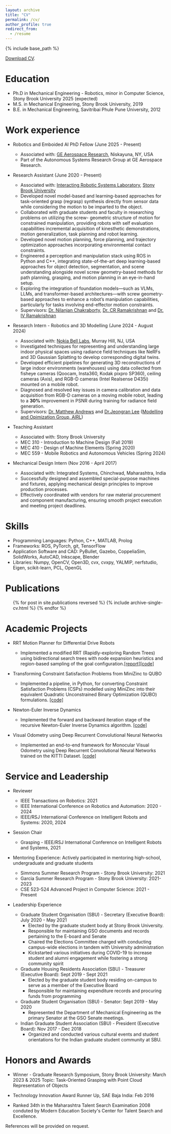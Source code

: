 ```yaml
---
layout: archive
title: "CV"
permalink: /cv/
author_profile: true
redirect_from:
  - /resume
---
```


{% include base_path %}

[Download CV](https://drive.google.com/file/d/16loPXEZuStYclA0pzYnIJ5WQitezcFjZ/view?usp=sharing).

Education
======
* Ph.D in Mechanical Engineering - Robotics, minor in Computer Science, Stony Brook University 2025 (expected)
* M.S. in Mechanical Engineering, Stony Brook University, 2019
* B.E. in Mechanical Engineering, Savitribai Phule Pune University, 2012

Work experience
======
* Robotics and Emboided AI PhD Fellow (June 2025 - Present)
  * Associated with: [GE Aerospace Research](https://www.geaerospace.com/?utm_source=google&utm_medium=cpc&utm_campaign=GE+Aerospace+%7C+Brand&gad_source=1), Niskayuna, NY, USA
  * Part of the Autonomous Systems Research Group at GE Aerospace Research. 

* Research Assistant (June 2020 - Present)
  * Associated with: [Interacting Robotic Systems Laboratory](https://sites.google.com/a/stonybrook.edu/robotics/), [Stony Brook University](https://www.stonybrook.edu/)
  * Developed novel model-based and learning-based approaches for task-oriented grasp (regrasp) synthesis directly from sensor data while considering the motion to be imparted to the object.
  * Collaborated with graduate students and faculty in researching problems on utilizing the screw-
  geometric structure of motion for constrained manipulation, providing robots with self evaluation
  capabilities incremental acquisition of kinesthetic demonstrations, motion generalization, task planning and robot learning.
  * Developed novel motion planning, force planning, and trajectory optimization approaches incorporating environmental contact constraints.
  * Engineered a perception and manipulation stack using ROS in Python and C++, integrating state-of-the-art deep learning-based approaches for object detection, segmentation, and scene
  understanding alongside novel screw geometry-based methods for path planning, grasping, and motion
  planning in an eye-in-hand setup.
  * Exploring the integration of foundation models—such as VLMs, LLMs, and transformer-based architectures—with screw geometry-based approaches to enhance a robot’s manipulation capabilities,
  particularly for tasks involving end-effector motion constraints.
  * Supervisors: [Dr. Nilanjan Chakraborty](https://www.cs.stonybrook.edu/people/faculty/nilanjanchakraborty), [Dr. CR Ramakrishnan](https://www.cs.stonybrook.edu/people/faculty/crramakrishnan) and [Dr. IV Ramakrishnan](https://www.cs.stonybrook.edu/people/faculty/ivramakrishnan)

* Research Intern - Robotics and 3D Modelling (June 2024 -  August 2024)
  * Associated with: [Nokia Bell Labs](https://www.bell-labs.com/#gref), Murray Hill, NJ, USA 
  * Investigated techniques for representing and understanding large indoor physical spaces using radiance
  field techniques like NeRFs and 3D Gaussian Splatting to develop corresponding digital twins.
  * Developed efficient pipelines for generating 3D reconstructions of large indoor environments (warehouses) using data collected from fisheye cameras (Qoocam, Insta360, Kodak pixpro SP360), ceiling
  cameras (Axis), and RGB-D cameras (Intel Realsense D435i) mounted on a mobile robot.
  * Diagnosed and resolved key issues in camera calibration and data acquisition from RGB-D cameras
  on a moving mobile robot, leading to a **30%** improvement in PSNR during training for radiance field
  generation.
  * Supervisors: [Dr. Matthew Andrews](https://www.bell-labs.com/about/researcher-profiles/matthewandrews/) and [Dr.Jeongran Lee](https://www.bell-labs.com/about/researcher-profiles/jeongranlee/) ([Modelling and Opimization Group, AIRL](https://www.bell-labs.com/research-innovation/projects-and-initiatives/air-lab/modelling-optimization/#gref))

* Teaching Assistant
  * Associated with: Stony Brook University
  * MEC 310 - Introduction to Machine Design (Fall 2019)
  * MEC 410 - Design of Machine Elements (Spring 2020)
  * MEC 559 - Mobile Robotics and Autonomous Vehicles (Spring 2024)

* Mechanical Design Intern (Nov 2016 - April 2017)
  * Associated with: Integrated Systems, Chinchwad, Maharashtra, India
  * Successfully designed and assembled special-purpose machines and fixtures, applying mechanical design principles to improve production processes.
  * Effectively coordinated with vendors for raw material procurement and component manufacturing, ensuring smooth project execution and meeting project deadlines.

Skills
======
* Programming Languages: Python, C++, MATLAB, Prolog 
* Frameworks: ROS, PyTorch, git, TensorFlow
* Application Software and CAD: PyBullet, Gazebo, CoppeliaSim, SolidWorks, AutoCAD, Inkscape, Blender
* Libraries: Numpy, OpenCV, Open3D, cvx, cvxpy, YALMIP, nerfstudio, Eigen, scikit-learn, PCL, OpenGL 

Publications
======
  <ul>{% for post in site.publications reversed %}
    {% include archive-single-cv.html %}
  {% endfor %}</ul>
  
<!-- Talks
======
  <ul>{% for post in site.talks reversed %}
    {% include archive-single-talk-cv.html  %}
  {% endfor %}</ul> -->
  
<!-- Teaching
======
  <ul>{% for post in site.teaching reversed %}
    {% include archive-single-cv.html %}
  {% endfor %}</ul> -->

Academic Projects
======
  
* RRT Motion Planner for Differential Drive Robots
  * Implemented a modified RRT (Rapidly-exploring Random Trees) using bidirectional search trees with node expansion heuristics and region-based sampling of the goal configuration.[[report]](https://drive.google.com/file/d/1t-eNTLpaBPZZ2SubyXm5LxXQmw2CrnbT/view?usp=sharing)[[code]](https://github.com/apat20/mobile-robot-rrt-planner)

* Transforming Constraint Satisfaction Problems from MiniZinc to QUBO
  * Implemented a pipeline, in Python, for converting Constraint Satisfaction Problems (CSPs) modelled using MiniZinc into their equivalent Quadratic Unconstrained Binary Optimization (QUBO) formulations. [[code]](https://drive.google.com/file/d/1-_Kd3WMGHBAQmqCgSZlOCanuHsUg0Hg7/view?usp=sharing)

* Newton-Euler Inverse Dynamics
    * Implemented the forward and backward iteration stage of the recursive Newton-Euler Inverse Dynamics algorithm. [[code]](https://github.com/apat20/Manipulator_Dynamics)

* Visual Odometry using Deep Recurrent Convolutional Neural Networks
  * Implemented an end-to-end framework for Monocular Visual Odometry using Deep Recurrent Convolutional Neural Networks trained on the KITTI Dataset. [[code]](https://github.com/shubpate/DeepVO)
  
Service and Leadership
======

* Reviewer
  * IEEE Transactions on Robotics: 2021
  * IEEE International Conference on Robotics and Automation: 2020 - 2024
  * IEEE/RSJ International Conference on Intelligent Robots and Systems: 2020, 2024
* Session Chair
  * Grasping - IEEE/RSJ International Conference on Intelligent Robots and Systems, 2021

* Mentoring Experience:  Actively participated in mentoring high-school, undergraduate and graduate students
  * Simmons Summer Research Program - Stony Brook University: 2021
  * Garcia Summer Research Program - Stony Brook University: 2021-2023
  * CSE 523-524 Advanced Project in Computer Science: 2021 - Present

* Leadership Experience
  * Graduate Student Organisation (SBU) - Secretary (Executive Board): July 2020 - May 2021
    * Elected by the graduate student body at Stony Brook University.
    * Responsible for maintaining GSO documents and records pertaining to the E-board and Senate
    * Chaired the Elections Committee charged with conducting campus-wide elections in tandem with University administration
    * Kickstarted various initiatives during COVID-19 to increase student and alumni engagement while fostering a strong community spirit
  * Graduate Housing Residents Association (SBU) - Treasurer (Executive Board): Sept 2019 - Sept 2021 
    * Elected by the graduate student body residing on-campus to serve as a member of the Executive Board
    * Responsible for maintaining expenditure records and procuring funds from programming
  * Graduate Student Organisation (SBU) - Senator: Sept 2019 - May 2020
    * Represented the Department of Mechanical Engineering as the primary Senator at the GSO Senate meetings.
  * Indian Graduate Student Association (SBU) - President (Executive Board): Nov 2017 -  Dec 2018
    * Organized and conducted various cultural events and student orientations for the Indian graduate student community at SBU.
  
Honors and Awards
====== 

* Winner - Graduate Research Symposium, Stony Brook University: March 2023 & 2025
  Topic: Task-Oriented Grasping with Point Cloud Representation of Objects

* Technology Innovation Award Runner Up, SAE Baja India: Feb 2016

* Ranked 34th in the Maharashtra Talent Search Examination 2008 conduted by Modern Education Society's Center for Talent Search and Excellence.


References will be provided on request. 
